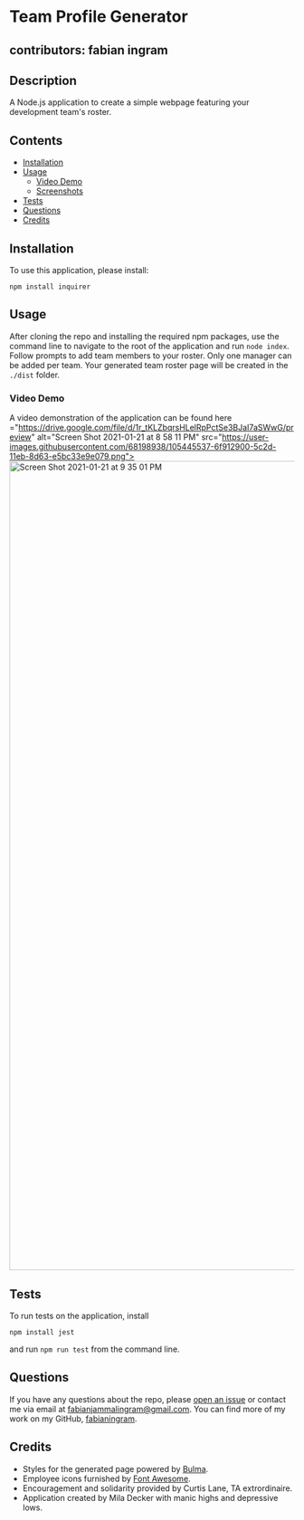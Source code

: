 # Team Profile Generator
## contributors: fabian ingram

## Description
A Node.js application to create a simple webpage featuring your development team's roster.

## Contents
* [Installation](#Installation)
* [Usage](#Usage)
   * [Video Demo](#Video-Demo)
   * [Screenshots](#Screenshots)
* [Tests](#Tests)
* [Questions](#Questions)
* [Credits](#Credits)


## Installation
To use this application, please install: 
```
npm install inquirer
```
    
## Usage
After cloning the repo and installing the required npm packages, use the command line to navigate to the root of the application and run `node index`.  Follow prompts to add team members to your roster.  Only one manager can be added per team.  Your generated team roster page will be created in the `./dist` folder. 
    
### Video Demo
A video demonstration of the application can be found here ="https://drive.google.com/file/d/1r_tKLZbqrsHLelRpPctSe3BJaI7aSWwG/preview"  alt="Screen Shot 2021-01-21 at 8 58 11 PM" src="https://user-images.githubusercontent.com/68198938/105445537-6f912900-5c2d-11eb-8d63-e5bc33e9e079.png">
<img width="1431" alt="Screen Shot 2021-01-21 at 9 35 01 PM" src="https://user-images.githubusercontent.com/68198938/105447004-8b49fe80-5c30-11eb-90d6-a05288dda780.png">
## Tests
To run tests on the application, install
```
npm install jest
```

and run `npm run test` from the command line.
    
## Questions
If you have any questions about the repo, please [open an issue](https://github.com/fabianingram/team-profile-generator/issues) or contact me via email at fabianjammalingram@gmail.com. You can find more of my work on my GitHub, [fabianingram](https://github.com/fabianingram/).
    
## Credits
* Styles for the generated page powered by [Bulma](https://bulma.io/).
* Employee icons furnished by [Font Awesome](https://fontawesome.com/).
* Encouragement and solidarity provided by Curtis Lane, TA extrordinaire. 
* Application created by Mila Decker with manic highs and depressive lows.
